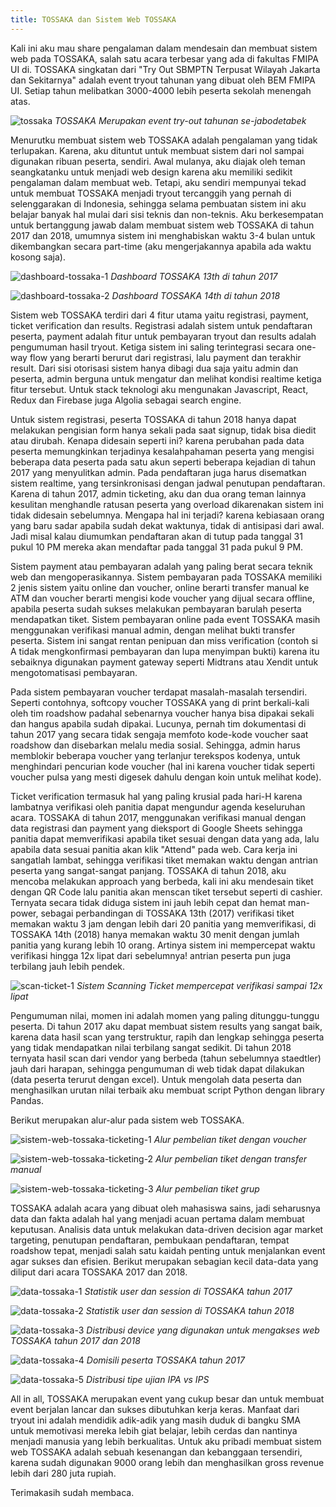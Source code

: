 ```yaml
---
title: TOSSAKA dan Sistem Web TOSSAKA
---
```


Kali ini aku mau share pengalaman dalam mendesain dan membuat sistem web pada TOSSAKA, salah satu acara terbesar yang ada di fakultas FMIPA UI di. TOSSAKA singkatan dari "Try Out SBMPTN Terpusat Wilayah Jakarta dan Sekitarnya" adalah event tryout tahunan yang dibuat oleh BEM FMIPA UI. Setiap tahun melibatkan 3000-4000 lebih peserta sekolah menengah atas.

![tossaka](https://eufat.github.io/images/tossaka.jpg)
*TOSSAKA Merupakan event try-out tahunan se-jabodetabek*

Menurutku membuat sistem web TOSSAKA adalah pengalaman yang tidak terlupakan. Karena, aku dituntut untuk membuat sistem dari nol sampai digunakan ribuan peserta, sendiri. Awal mulanya, aku diajak oleh teman seangkatanku untuk menjadi web design karena aku memiliki sedikit pengalaman dalam membuat web. Tetapi, aku sendiri mempunyai tekad untuk membuat TOSSAKA menjadi tryout tercanggih yang pernah di selenggarakan di Indonesia, sehingga selama pembuatan sistem ini aku belajar banyak hal mulai dari sisi teknis dan non-teknis. Aku berkesempatan untuk bertanggung jawab dalam membuat sistem web TOSSAKA di tahun 2017 dan 2018, umumnya sistem ini menghabiskan waktu 3-4 bulan untuk dikembangkan secara part-time (aku mengerjakannya apabila ada waktu kosong saja).

![dashboard-tossaka-1](https://eufat.github.io/images/dashboard-tossaka-1.png)
*Dashboard TOSSAKA 13th di tahun 2017*

![dashboard-tossaka-2](https://eufat.github.io/images/dashboard-tossaka-2.png)
*Dashboard TOSSAKA 14th di tahun 2018*

Sistem web TOSSAKA terdiri dari 4 fitur utama yaitu registrasi, payment, ticket verification dan results. Registrasi adalah sistem untuk pendaftaran peserta, payment adalah fitur untuk pembayaran tryout dan results adalah pengumuman hasil tryout. Ketiga sistem ini saling terintegrasi secara one-way flow yang berarti berurut dari registrasi, lalu payment dan terakhir result. Dari sisi otorisasi sistem hanya dibagi dua saja yaitu admin dan peserta, admin berguna untuk mengatur dan melihat kondisi realtime ketiga fitur tersebut. Untuk stack teknologi aku mengunakan Javascript, React, Redux dan Firebase juga Algolia sebagai search engine.

Untuk sistem registrasi, peserta TOSSAKA di tahun 2018 hanya dapat melakukan pengisian form hanya sekali pada saat signup, tidak bisa diedit atau dirubah. Kenapa didesain seperti ini? karena perubahan pada data peserta memungkinkan terjadinya kesalahpahaman peserta yang mengisi beberapa data peserta pada satu akun seperti beberapa kejadian di tahun 2017 yang menyulitkan admin. Pada pendaftaran juga harus disematkan sistem realtime, yang tersinkronisasi dengan jadwal penutupan pendaftaran. Karena di tahun 2017, admin ticketing, aku dan dua orang teman lainnya kesulitan menghandle ratusan peserta yang overload dikarenakan sistem ini tidak didesain sebelumnya. Mengapa hal ini terjadi? karena kebiasaan orang yang baru sadar apabila sudah dekat waktunya, tidak di antisipasi dari awal. Jadi misal kalau diumumkan pendaftaran akan di tutup pada tanggal 31 pukul 10 PM mereka akan mendaftar pada tanggal 31 pada pukul 9 PM.

Sistem payment atau pembayaran adalah yang paling berat secara teknik web dan mengoperasikannya. Sistem pembayaran pada TOSSAKA memiliki 2 jenis sistem yaitu online dan voucher, online berarti transfer manual ke ATM dan voucher berarti mengisi kode voucher yang dijual secara offline, apabila peserta sudah sukses melakukan pembayaran barulah peserta mendapatkan tiket. Sistem pembayaran online pada event TOSSAKA masih menggunakan verifikasi manual admin, dengan melihat bukti transfer peserta. Sistem ini sangat rentan penipuan dan miss verification (contoh si A tidak mengkonfirmasi pembayaran dan lupa menyimpan bukti) karena itu sebaiknya digunakan payment gateway seperti Midtrans atau Xendit untuk mengotomatisasi pembayaran.

Pada sistem pembayaran voucher terdapat masalah-masalah tersendiri. Seperti contohnya, softcopy voucher TOSSAKA yang di print berkali-kali oleh tim roadshow padahal sebenarnya voucher hanya bisa dipakai sekali dan hangus apabila sudah dipakai. Lucunya, pernah tim dokumentasi di tahun 2017 yang secara tidak sengaja memfoto kode-kode voucher saat roadshow dan disebarkan melalu media sosial. Sehingga, admin harus memblokir beberapa voucher yang terlanjur terekspos kodenya, untuk menghindari pencurian kode voucher (hal ini karena voucher tidak seperti voucher pulsa yang mesti digesek dahulu dengan koin untuk melihat kode).

Ticket verification termasuk hal yang paling krusial pada hari-H karena lambatnya verifikasi oleh panitia dapat mengundur agenda keseluruhan acara. TOSSAKA di tahun 2017, menggunakan verifikasi manual dengan data registrasi dan payment yang dieksport di Google Sheets sehingga panitia dapat memverifikasi apabila tiket sesuai dengan data yang ada, lalu apabila data sesuai panitia akan klik "Attend" pada web. Cara kerja ini sangatlah lambat, sehingga verifikasi tiket memakan waktu dengan antrian peserta yang sangat-sangat panjang. TOSSAKA di tahun 2018, aku mencoba melakukan approach yang berbeda, kali ini aku mendesain tiket dengan QR Code lalu panitia akan menscan tiket tersebut seperti di cashier. Ternyata secara tidak diduga sistem ini jauh lebih cepat dan hemat man-power, sebagai perbandingan di TOSSAKA 13th (2017) verifikasi tiket memakan waktu 3 jam dengan lebih dari 20 panitia yang memverifikasi, di TOSSAKA 14th (2018) hanya memakan waktu 30 menit dengan jumlah panitia yang kurang lebih 10 orang. Artinya sistem ini mempercepat waktu verifikasi hingga 12x lipat dari sebelumnya! antrian peserta pun juga terbilang jauh lebih pendek.

![scan-ticket-1](https://eufat.github.io/images/scan-ticket-1.png)
*Sistem Scanning Ticket mempercepat verifikasi sampai 12x lipat*

Pengumuman nilai, momen ini adalah momen yang paling ditunggu-tunggu peserta. Di tahun 2017 aku dapat membuat sistem results yang sangat baik, karena data hasil scan yang terstruktur, rapih dan lengkap sehingga peserta yang tidak mendapatkan nilai terbilang sangat sedikit. Di tahun 2018 ternyata hasil scan dari vendor yang berbeda (tahun sebelumnya staedtler) jauh dari harapan, sehingga pengumuman di web tidak dapat dilakukan (data peserta terurut dengan excel). Untuk mengolah data peserta dan menghasilkan urutan nilai terbaik aku membuat script Python dengan library Pandas.

Berikut merupakan alur-alur pada sistem web TOSSAKA.

![sistem-web-tossaka-ticketing-1](https://eufat.github.io/images/sistem-web-tossaka-ticketing-1.png)
*Alur pembelian tiket dengan voucher*

![sistem-web-tossaka-ticketing-2](https://eufat.github.io/images/sistem-web-tossaka-ticketing-2.png)
*Alur pembelian tiket dengan transfer manual*

![sistem-web-tossaka-ticketing-3](https://eufat.github.io/images/sistem-web-tossaka-ticketing-3.png)
*Alur pembelian tiket grup*


TOSSAKA adalah acara yang dibuat oleh mahasiswa sains, jadi seharusnya data dan fakta adalah hal yang menjadi acuan pertama dalam membuat keputusan. Analisis data untuk melakukan data-driven decision agar market targeting, penutupan pendaftaran, pembukaan pendaftaran, tempat roadshow tepat, menjadi salah satu kaidah penting untuk menjalankan event agar sukses dan efisien. Berikut merupakan sebagian kecil data-data yang diliput dari acara TOSSAKA 2017 dan 2018.

![data-tossaka-1](https://eufat.github.io/images/data-tossaka-1.png)
*Statistik user dan session di TOSSAKA tahun 2017*

![data-tossaka-2](https://eufat.github.io/images/data-tossaka-2.png)
*Statistik user dan session di TOSSAKA tahun 2018*

![data-tossaka-3](https://eufat.github.io/images/data-tossaka-3.png)
*Distribusi device yang digunakan untuk mengakses web TOSSAKA tahun 2017 dan 2018*

![data-tossaka-4](https://eufat.github.io/images/data-tossaka-4.png)
*Domisili peserta TOSSAKA tahun 2017*

![data-tossaka-5](https://eufat.github.io/images/data-tossaka-5.png)
*Distribusi tipe ujian IPA vs IPS*



All in all, TOSSAKA merupakan event yang cukup besar dan untuk membuat event berjalan lancar dan sukses dibutuhkan kerja keras. Manfaat dari tryout ini adalah mendidik adik-adik yang masih duduk di bangku SMA untuk memotivasi mereka lebih giat belajar, lebih cerdas dan nantinya menjadi manusia yang lebih berkualitas. Untuk aku pribadi membuat sistem web TOSSAKA adalah sebuah kesenangan dan kebanggaan tersendiri, karena sudah digunakan 9000 orang lebih dan menghasilkan gross revenue lebih dari 280 juta rupiah.


Terimakasih sudah membaca.





